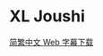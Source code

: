 # XL Joushi

[简繁中文 Web 字幕下载](https://github.com/Nekomoekissaten-SUB/Nekomoekissaten-Storage/releases/download/subtitle_pkg/XL-Joushi_Web_zho.7z)
